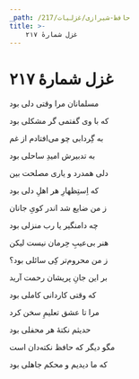```yaml
---
_path: /حافظ-شیرازی/غزلیات/217
title: >-
    غزل شمارهٔ ۲۱۷
---
```

# غزل شمارهٔ ۲۱۷

<div class="b" id="bn1"><div class="m1"><p>مسلمانان مرا وقتی دلی بود</p></div>
<div class="m2"><p>که با وی گفتمی گر مشکلی بود</p></div></div>
<div class="b" id="bn2"><div class="m1"><p>به گِردابی چو می‌افتادم از غم</p></div>
<div class="m2"><p>به تدبیرش امیدِ ساحلی بود</p></div></div>
<div class="b" id="bn3"><div class="m1"><p>دلی همدرد و یاری مصلحت بین</p></div>
<div class="m2"><p>که اِستِظهارِ هر اهلِ دلی بود</p></div></div>
<div class="b" id="bn4"><div class="m1"><p>ز من ضایع شد اندر کویِ جانان</p></div>
<div class="m2"><p>چه دامنگیر یا رب منزلی بود</p></div></div>
<div class="b" id="bn5"><div class="m1"><p>هنر بی‌عیبِ حِرمان نیست لیکن</p></div>
<div class="m2"><p>ز من محروم‌تر کِی سائلی بود؟</p></div></div>
<div class="b" id="bn6"><div class="m1"><p>بر این جانِ پریشان رحمت آرید</p></div>
<div class="m2"><p>که وقتی کاردانی کاملی بود</p></div></div>
<div class="b" id="bn7"><div class="m1"><p>مرا تا عشق تعلیمِ سخن کرد</p></div>
<div class="m2"><p>حدیثم نکتهٔ هر محفلی بود</p></div></div>
<div class="b" id="bn8"><div class="m1"><p>مگو دیگر که حافظ نکته‌دان است</p></div>
<div class="m2"><p>که ما دیدیم و محکم جاهلی بود</p></div></div>
